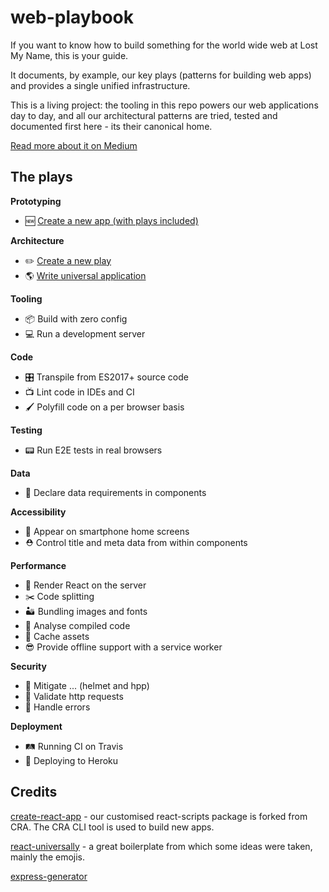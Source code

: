 # web-playbook

If you want to know how to build something for the world wide web at Lost My Name, this is your guide.

It documents, by example, our key plays (patterns for building web apps) and provides a single unified infrastructure.

This is a living project: the tooling in this repo powers our web applications day to day, and all our architectural patterns are tried, tested and documented first here - its their canonical home.

[Read more about it on Medium](https://medium.com/@danieljohngrant/introducing-playbook-8cc7e9efc8e8#.cfk6dlm66)

## The plays

**Prototyping**
- 🆕 [Create a new app (with plays included)](plays/prototyping/create-a-new-app.md)

**Architecture**
- ✏️️ [Create a new play](plays/architecture/create-a-new-play.md)
- 🌎 [Write universal application](plays/architecture/write-universal-applications.md)

**Tooling**

- 📦 Build with zero config
- 💻 Run a development server

**Code**

- 🎛 Transpile from ES2017+ source code
- 📺 Lint code in IDEs and CI
- 🖌️ Polyfill code on a per browser basis

**Testing**

- 📟 Run E2E tests in real browsers

**Data**

- 📯 Declare data requirements in components

**Accessibility**

- 📲 Appear on smartphone home screens
- ⛑ Control title and meta data from within components

**Performance**

- 👀 Render React on the server
- ✂️ Code splitting
- 🏜 Bundling images and fonts
- 🔬 Analyse compiled code
- 🐘 Cache assets
- 😎 Provide offline support with a service worker

**Security**

- 👮 Mitigate ... (helmet and hpp)
- 🛂 Validate http requests
- 🚫 Handle errors

**Deployment**

- 🛤️ Running CI on Travis
- 🚀 Deploying to Heroku

## Credits

[create-react-app](https://github.com/facebookincubator/create-react-app) - our customised react-scripts package is forked from CRA. The CRA CLI tool is used to build new apps.

[react-universally](https://github.com/ctrlplusb/react-universally) - a great boilerplate from which some ideas were taken, mainly the emojis.

[express-generator](https://github.com/expressjs/generator)
